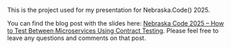 This is the project used for my presentation for Nebraska.Code() 2025.

You can find the blog post with the slides here: [Nebraska Code 2025 – How to Test Between Microservices Using Contract Testing](https://daninacan.com/nebraska-code-2025-how-to-test-between-microservices-using-contract-testing/). Please feel free to leave any questions and comments on that post.
